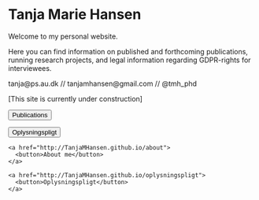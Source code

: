 # Tanja Marie Hansen

<p>Welcome to my personal website.</p>
<p>Here you can find information on published and forthcoming publications, running research projects, and legal information regarding GDPR-rights for interviewees.</p>

<p>tanja@ps.au.dk // tanjamhansen@gmail.com // @tmh_phd</p>

[This site is currently under construction]

<form method="GET" action="TanjaMHansen.github.io/about">
    <button type="submit">Publications</button>
</form> 

<form method="GET" action="TanjaMHansen.github.io/oplysningspligt">
    <button type="submit">Oplysningspligt</button>
</form> 


<html>
  <body> 
    
    <a href="http://TanjaMHansen.github.io/about">
      <button>About me</button>
    </a>
    
  </body>
</html>

<html>
  <body> 
    
    <a href="http://TanjaMHansen.github.io/oplysningspligt">
      <button>Oplysningspligt</button>
    </a>
    
  </body>
</html>
